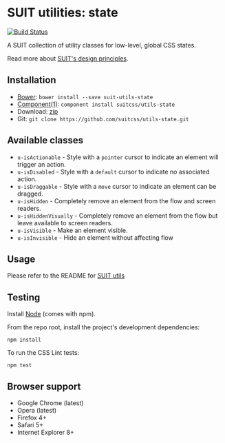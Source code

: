 # SUIT utilities: state

[![Build Status](https://secure.travis-ci.org/suitcss/utils-state.png?branch=master)](http://travis-ci.org/suitcss/utils-state)

A SUIT collection of utility classes for low-level, global CSS states.

Read more about [SUIT's design principles](https://github.com/suitcss/suit/).

## Installation

* [Bower](http://bower.io/): `bower install --save suit-utils-state`
* [Component(1)](http://component.io/): `component install suitcss/utils-state`
* Download: [zip](https://github.com/suitcss/utils-state/zipball/master)
* Git: `git clone https://github.com/suitcss/utils-state.git`

## Available classes

* `u-isActionable` - Style with a `pointer` cursor to indicate an element will trigger an action.
* `u-isDisabled` - Style with a `default` cursor to indicate no associated action.
* `u-isDraggable` - Style with a `move` cursor to indicate an element can be dragged.
* `u-isHidden` - Completely remove an element from the flow and screen readers.
* `u-isHiddenVisually` - Completely remove an element from the flow but leave available to screen readers.
* `u-isVisible` - Make an element visible.
* `u-isInvisible` - Hide an element without affecting flow

## Usage

Please refer to the README for [SUIT utils](https://github.com/suitcss/utils/)

## Testing

Install [Node](http://nodejs.org) (comes with npm).

From the repo root, install the project's development dependencies:

```
npm install
```

To run the CSS Lint tests:

```
npm test
```

## Browser support

* Google Chrome (latest)
* Opera (latest)
* Firefox 4+
* Safari 5+
* Internet Explorer 8+
